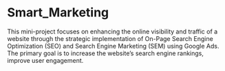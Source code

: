 # Smart_Marketing
This mini-project focuses on enhancing the online visibility and traffic of a website through the strategic implementation of On-Page Search Engine Optimization (SEO) and Search Engine Marketing (SEM) using Google Ads. The primary goal is to increase the website’s search engine rankings, improve user engagement.
